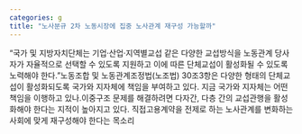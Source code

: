 ```yaml
---
categories: g
title: "노사분규 2차 노동시장에 집중 노사관계 재구성 가능할까"
---
```

“국가 및 지방자치단체는 기업·산업·지역별교섭 같은 다양한 교섭방식을 노동관계 당사자가 자율적으로 선택할 수 있도록 지원하고 이에 따른 단체교섭이 활성화될 수 있도록 노력해야 한다.”노동조합 및 노동관계조정법(노조법) 30조3항은 다양한 형태의 단체교섭이 활성화되도록 국가와 지자체에 책임을 부여하고 있다. 지금 국가와 지자체는 어떤 책임을 이행하고 있나.이중구조 문제를 해결하려면 다자간, 다층 간의 교섭관행을 활성화해야 한다는 지적이 높아지고 있다. 직접고용계약을 전제로 하는 노사관계를 변화하는 사회에 맞게 재구성해야 한다는 목소리